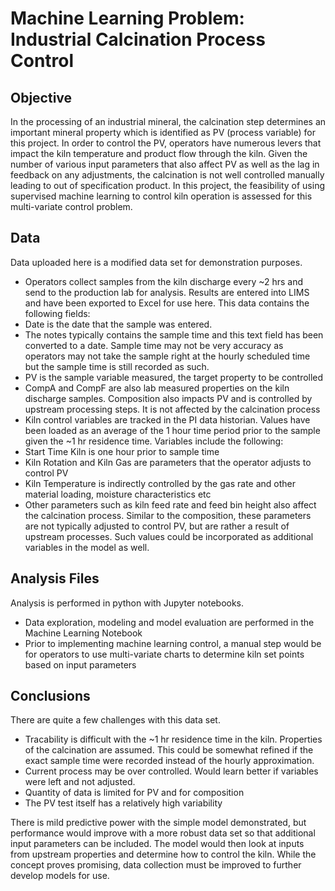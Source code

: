 # Machine Learning Problem: Industrial Calcination Process Control
## Objective
In the processing of an industrial mineral, the calcination step determines an important mineral property which is identified as PV (process variable) for this project. In order to control the PV, operators have numerous levers that impact the kiln temperature and product flow through the kiln. Given the number of various input parameters that also affect PV as well as the lag in feedback on any adjustments, the calcination is not well controlled manually leading to out of specification product. In this project, the feasibility of using supervised machine learning to control kiln operation is assessed for this multi-variate control problem. 

## Data
Data uploaded here is a modified data set for demonstration purposes. 

 * Operators collect samples from the kiln discharge every ~2 hrs and send to the production lab for analysis. Results are entered into LIMS and have been exported to Excel for use here. This data contains the following fields:
  * Date is the date that the sample was entered. 
  * The notes typically contains the sample time and this text field has been converted to a date. Sample time may not be very accuracy as operators may not take the sample right at the hourly scheduled time but the sample time is still recorded as such.
  * PV is the sample variable measured, the target property to be controlled
  * CompA and CompF are also lab measured properties on the kiln discharge samples. Composition also impacts PV and is controlled by upstream processing steps. It is not affected by the calcination process
 * Kiln control variables are tracked in the PI data historian. Values have been loaded as an average of the 1 hour time period prior to the sample given the ~1 hr residence time. Variables include the following:
  * Start Time Kiln is one hour prior to sample time
  * Kiln Rotation and Kiln Gas are parameters that the operator adjusts to control PV
  * Kiln Temperature is indirectly controlled by the gas rate and other material loading, moisture characteristics etc
  * Other parameters such as kiln feed rate and feed bin height also affect the calcination process. Similar to the composition, these parameters are not typically adjusted to control PV, but are rather a result of upstream processes. Such values could be incorporated as additional variables in the model as well.  

## Analysis Files
Analysis is performed in python with Jupyter notebooks. 
* Data exploration, modeling and model evaluation are performed in the Machine Learning Notebook
* Prior to implementing machine learning control, a manual step would be for operators to use multi-variate charts to determine kiln set points based on input parameters

## Conclusions
There are quite a few challenges with this data set. 
* Tracability is difficult with the ~1 hr residence time in the kiln. Properties of the calcination are assumed. This could be somewhat refined if the exact sample time were recorded instead of the hourly approximation. 
* Current process may be over controlled. Would learn better if variables were left and not adjusted. 
* Quantity of data is limited for PV and for composition
* The PV test itself has a relatively high variability

There is mild predictive power with the simple model demonstrated, but performance would improve with a more robust data set so that additional input parameters can be included. The model would then look at inputs from upstream properties and determine how to control the kiln. While the concept proves promising, data collection must be improved to further develop models for use. 

